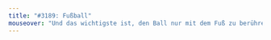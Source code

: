 ```yaml
---
title: "#3189: Fußball"
mouseover: "Und das wichtigste ist, den Ball nur mit dem Fuß zu berühren. Siehe American Football."
---
```

